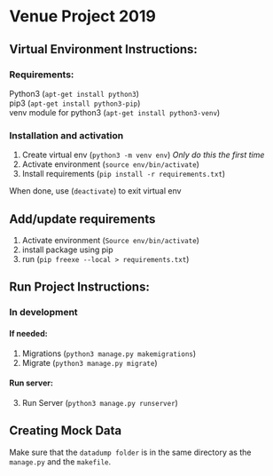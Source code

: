 # Venue Project 2019

## Virtual Environment Instructions:

### Requirements:  
Python3 (`apt-get install python3`)  
pip3 (`apt-get install python3-pip`)  
venv module for python3 (`apt-get install python3-venv`)  

### Installation and activation
1. Create virtual env (`python3 -m venv env`) *Only do this the first time*
2. Activate environment (`source env/bin/activate`)
3. Install requirements (`pip install -r requirements.txt`)

When done, use (`deactivate`) to exit virtual env

## Add/update requirements

1. Activate environment (`Source env/bin/activate`)
2. install package using pip 
3. run (`pip freexe --local > requirements.txt`)

## Run Project Instructions:

### In development
#### If needed:
1. Migrations (`python3 manage.py makemigrations`)
2. Migrate (`python3 manage.py migrate`)
#### Run server:
3. Run Server (`python3 manage.py runserver`)

## Creating Mock Data

Make sure that the `datadump folder` is in the same directory as the `manage.py` and the `makefile`.
